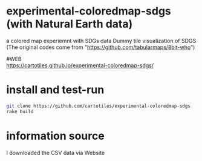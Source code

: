 # experimental-coloredmap-sdgs (with Natural Earth data)
a colored map experiemnt with SDGs data
Dummy tile visualization of SDGS (The original codes come from "https://github.com/tabularmaps/8bit-who")  


#WEB  
https://cartotiles.github.io/experimental-coloredmap-sdgs/  


# install and test-run
```zsh
git clone https://github.com/cartotiles/experimental-coloredmap-sdgs
rake build
```

# information source
I downloaded the CSV data via Website
  

